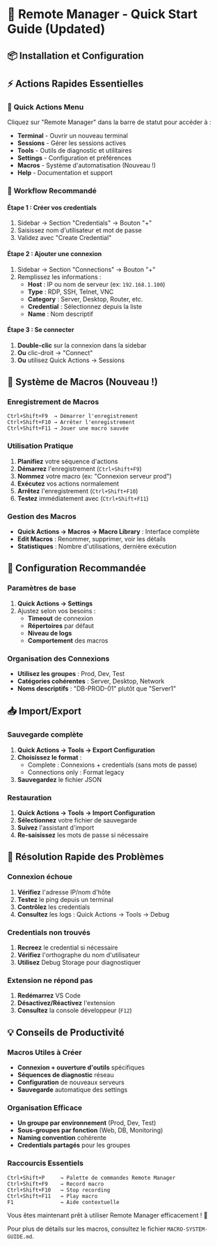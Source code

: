 # 🚀 Remote Manager - Quick Start Guide (Updated)

## 📦 Installation et Configuration

## ⚡ Actions Rapides Essentielles

### 🔗 **Quick Actions Menu**
Cliquez sur "Remote Manager" dans la barre de statut pour accéder à :

- **Terminal** - Ouvrir un nouveau terminal
- **Sessions** - Gérer les sessions actives  
- **Tools** - Outils de diagnostic et utilitaires
- **Settings** - Configuration et préférences
- **Macros** - Système d'automatisation (Nouveau !)
- **Help** - Documentation et support

### 🎯 **Workflow Recommandé**

#### **Étape 1 : Créer vos credentials**
1. Sidebar → Section "Credentials" → Bouton "+"
2. Saisissez nom d'utilisateur et mot de passe
3. Validez avec "Create Credential"

#### **Étape 2 : Ajouter une connexion**
1. Sidebar → Section "Connections" → Bouton "+"
2. Remplissez les informations :
   - **Host** : IP ou nom de serveur (ex: `192.168.1.100`)
   - **Type** : RDP, SSH, Telnet, VNC
   - **Category** : Server, Desktop, Router, etc.
   - **Credential** : Sélectionnez depuis la liste
   - **Name** : Nom descriptif

#### **Étape 3 : Se connecter**
1. **Double-clic** sur la connexion dans la sidebar
2. **Ou** clic-droit → "Connect"
3. **Ou** utilisez Quick Actions → Sessions

## 📜 Système de Macros (Nouveau !)

### **Enregistrement de Macros**
```
Ctrl+Shift+F9  → Démarrer l'enregistrement
Ctrl+Shift+F10 → Arrêter l'enregistrement  
Ctrl+Shift+F11 → Jouer une macro sauvée
```

### **Utilisation Pratique**
1. **Planifiez** votre séquence d'actions
2. **Démarrez** l'enregistrement (`Ctrl+Shift+F9`)
3. **Nommez** votre macro (ex: "Connexion serveur prod")
4. **Exécutez** vos actions normalement
5. **Arrêtez** l'enregistrement (`Ctrl+Shift+F10`)
6. **Testez** immédiatement avec (`Ctrl+Shift+F11`)

### **Gestion des Macros**
- **Quick Actions → Macros → Macro Library** : Interface complète
- **Edit Macros** : Renommer, supprimer, voir les détails
- **Statistiques** : Nombre d'utilisations, dernière exécution

## 🔧 Configuration Recommandée

### **Paramètres de base**
1. **Quick Actions → Settings**
2. Ajustez selon vos besoins :
   - **Timeout** de connexion
   - **Répertoires** par défaut
   - **Niveau de logs**
   - **Comportement** des macros

### **Organisation des Connexions**
- **Utilisez les groupes** : Prod, Dev, Test
- **Catégories cohérentes** : Server, Desktop, Network
- **Noms descriptifs** : "DB-PROD-01" plutôt que "Server1"

## 📥 Import/Export

### **Sauvegarde complète**
1. **Quick Actions → Tools → Export Configuration**
2. **Choisissez le format** :
   - Complete : Connexions + credentials (sans mots de passe)
   - Connections only : Format legacy
3. **Sauvegardez** le fichier JSON

### **Restauration**
1. **Quick Actions → Tools → Import Configuration**
2. **Sélectionnez** votre fichier de sauvegarde
3. **Suivez** l'assistant d'import
4. **Re-saisissez** les mots de passe si nécessaire

## 🚨 Résolution Rapide des Problèmes

### **Connexion échoue**
1. **Vérifiez** l'adresse IP/nom d'hôte
2. **Testez** le ping depuis un terminal
3. **Contrôlez** les credentials
4. **Consultez** les logs : Quick Actions → Tools → Debug

### **Credentials non trouvés**
1. **Recreez** le credential si nécessaire
2. **Vérifiez** l'orthographe du nom d'utilisateur
3. **Utilisez** Debug Storage pour diagnostiquer

### **Extension ne répond pas**
1. **Redémarrez** VS Code
2. **Désactivez/Réactivez** l'extension
3. **Consultez** la console développeur (`F12`)

## 💡 Conseils de Productivité

### **Macros Utiles à Créer**
- **Connexion + ouverture d'outils** spécifiques
- **Séquences de diagnostic** réseau
- **Configuration** de nouveaux serveurs
- **Sauvegarde** automatique des settings

### **Organisation Efficace**
- **Un groupe par environnement** (Prod, Dev, Test)
- **Sous-groupes par fonction** (Web, DB, Monitoring)
- **Naming convention** cohérente
- **Credentials partagés** pour les groupes

### **Raccourcis Essentiels**
```
Ctrl+Shift+P     → Palette de commandes Remote Manager
Ctrl+Shift+F9    → Record macro
Ctrl+Shift+F10   → Stop recording  
Ctrl+Shift+F11   → Play macro
F1               → Aide contextuelle
```

Vous êtes maintenant prêt à utiliser Remote Manager efficacement ! 🎉

Pour plus de détails sur les macros, consultez le fichier `MACRO-SYSTEM-GUIDE.md`.
